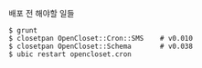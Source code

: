 배포 전 해야할 일들

    $ grunt
    $ closetpan OpenCloset::Cron::SMS    # v0.010
    $ closetpan OpenCloset::Schema       # v0.038
    $ ubic restart opencloset.cron

